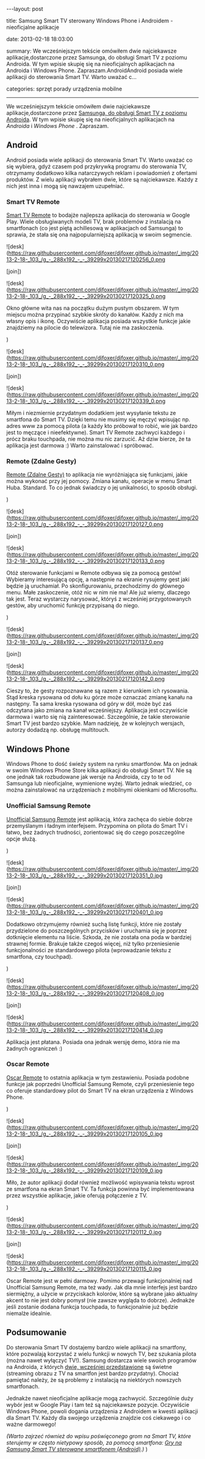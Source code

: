 ﻿---layout:     post
title:       Samsung Smart TV sterowany Windows Phone i Androidem - nieoficjalne aplikacje
date:       2013-02-18 18:03:00
summary:    We wcześniejszym tekście omówiłem dwie najciekawsze aplikacje,dostarczone przez Samsunga, do obsługi Smart TV z poziomu Androida. W tym wpisie skupię się na nieoficjalnych aplikacjach na Androida i Windows Phone. Zapraszam.AndroidAndroid posiada wiele aplikacji do sterowania Smart TV. Warto uważać c...
categories: sprzęt porady urządzenia mobilne
---



We wcześniejszym tekście omówiłem dwie najciekawsze aplikacje,dostarczone przez [Samsunga, do obsługi Smart TV z poziomu Androida](http://www.dobreprogramy.pl/djfoxer/Samsung-SmartTV-sterowany-Androidem-oficjalne-aplikacje,38716.html). W tym wpisie skupię się na nieoficjalnych aplikacjach na  *Androida*  i  *Windows Phone* . Zapraszam.



## Android



Android posiada wiele aplikacji do sterowania Smart TV. Warto uważać co się wybiera, gdyż czasem pod przykrywką programu do sterowania TV, otrzymamy dodatkowo kilka natarczywych reklam i powiadomień z ofertami produktów. Z wielu aplikacji wybrałem dwie, które są najciekawsze. Każdy z nich jest inna i mogą się nawzajem uzupełniać.



### Smart TV Remote


[Smart TV Remote](https://play.google.com/store/apps/details?id=com.adi.remote.phone) to bodajże najlepsza aplikacja do sterowania w Google Play. Wiele obsługiwanych modeli TV, brak problemów z instalacją na smartfonach (co jest piętą achillesową w aplikacjach od Samsunga) to sprawia, że stała się ona najpopularniejszą aplikacją w swoim segmencie. 



![desk](https://raw.githubusercontent.com/djfoxer/djfoxer.github.io/master/_img/2013-2-18-_103_/g_-_288x192_-_-_39299x20130217120256_0.png

[join])

![desk](https://raw.githubusercontent.com/djfoxer/djfoxer.github.io/master/_img/2013-2-18-_103_/g_-_288x192_-_-_39299x20130217120325_0.png



Okno główne wita nas na początku dużym pustym obszarem. W tym miejscu można przypinać szybkie skróty do kanałów. Każdy z nich ma własny opis i ikonę. Oczywiście aplikacja posiada wszystkie funkcje jakie znajdziemy na pilocie do telewizora. Tutaj nie ma zaskoczenia.

)

![desk](https://raw.githubusercontent.com/djfoxer/djfoxer.github.io/master/_img/2013-2-18-_103_/g_-_288x192_-_-_39299x20130217120310_0.png

[join])

![desk](https://raw.githubusercontent.com/djfoxer/djfoxer.github.io/master/_img/2013-2-18-_103_/g_-_288x192_-_-_39299x20130217120339_0.png



Miłym i niezmiernie przydatnym dodatkiem jest wysyłanie tekstu ze smartfona do Smart TV. Dzięki temu nie musimy się męczyć wpisując np. adres www za pomocą pilota (a każdy kto próbował to robić, wie jak bardzo jest to męczące i nieefektywne). Smart TV Remote zachwyci każdego i prócz braku touchpada, nie można mu nic zarzucić. Aż dziw bierze, że ta aplikacja jest darmowa :) Warto zainstalować i spróbować.



### Remote (Zdalne Gesty)



[Remote (Zdalne Gesty)](https://play.google.com/store/apps/details?id=com.andnexus.remote) to aplikacja nie wyróżniająca się funkcjami, jakie można wykonać przy jej pomocy. Zmiana kanału, operacje w menu Smart Huba. Standard. To co jednak świadczy o jej unikalności, to sposób obsługi. 

)

![desk](https://raw.githubusercontent.com/djfoxer/djfoxer.github.io/master/_img/2013-2-18-_103_/g_-_288x192_-_-_39299x20130217120127_0.png

[join])

![desk](https://raw.githubusercontent.com/djfoxer/djfoxer.github.io/master/_img/2013-2-18-_103_/g_-_288x192_-_-_39299x20130217120133_0.png



Otóż sterowanie funkcjami w Remote odbywa się za pomocą gestów! Wybieramy interesującą opcję, a następnie na ekranie rysujemy gest jaki będzie ją uruchamiał. Po skonfigurowaniu, przechodzimy do głównego menu. Małe zaskoczenie, otóż nic w nim nie ma! Ale już wiemy, dlaczego tak jest. Teraz wystarczy narysować, któryś z wcześniej  przygotowanych gestów, aby uruchomić funkcję przypisaną do niego.

)

![desk](https://raw.githubusercontent.com/djfoxer/djfoxer.github.io/master/_img/2013-2-18-_103_/g_-_288x192_-_-_39299x20130217120137_0.png

[join])

![desk](https://raw.githubusercontent.com/djfoxer/djfoxer.github.io/master/_img/2013-2-18-_103_/g_-_288x192_-_-_39299x20130217120142_0.png



Cieszy to, że gesty rozpoznawane są razem z kierunkiem ich rysowania. Stąd kreska rysowana od dołu ku górze może oznaczać zmianę kanału na następny. Ta sama kreska rysowana od góry w dół, może być zaś odczytana jako zmiana na kanał wcześniejszy. Aplikacja jest oczywiście darmowa i warto się nią zainteresować. Szczególnie, że takie sterowanie Smart TV jest bardzo szybkie. Mam nadzieję, że w kolejnych wersjach, autorzy dodadzą np. obsługę multitouch.



## Windows Phone



Windows Phone to dość świeży system na rynku smartfonów. Ma on jednak w swoim Windows Phone Store kilka aplikacji do obsługi Smart TV. Nie są one jednak tak rozbudowane jak wersje na Androida, czy to te od Samsunga lub nieoficjalne, wymienione wyżej. Warto jednak wiedzieć, co można zainstalować na urządzeniach z mobilnymi okienkami od Microsoftu.



### Unofficial Samsung Remote



[Unofficial Samsung Remote](http://www.windowsphone.com/pl-pl/store/app/unofficial-samsung-remote/eee32829-f405-40b4-93d1-568bbda1664d) jest aplikacją, która zachęca do siebie dobrze przemyślanym i ładnym interfejsem. Przypomina on pilota do Smart TV i łatwo, bez żadnych trudności, zorientować się do czego poszczególne opcje służą. 

)

![desk](https://raw.githubusercontent.com/djfoxer/djfoxer.github.io/master/_img/2013-2-18-_103_/g_-_288x192_-_-_39299x20130217120351_0.jpg

[join])

![desk](https://raw.githubusercontent.com/djfoxer/djfoxer.github.io/master/_img/2013-2-18-_103_/g_-_288x192_-_-_39299x20130217120401_0.jpg



Dodatkowo otrzymujemy również suchą listę funkcji, które nie zostały przydzielone do poszczególnych przycisków i uruchamia się je poprzez dotknięcie elementu na liście. Szkoda, że nie została ona poda w bardziej strawnej formie. Brakuje także czegoś więcej, niż tylko przeniesienie funkcjonalności ze standardowego pilota (wprowadzanie tekstu z smartfona, czy touchpad).

)

![desk](https://raw.githubusercontent.com/djfoxer/djfoxer.github.io/master/_img/2013-2-18-_103_/g_-_288x192_-_-_39299x20130217120408_0.jpg

[join])

![desk](https://raw.githubusercontent.com/djfoxer/djfoxer.github.io/master/_img/2013-2-18-_103_/g_-_288x192_-_-_39299x20130217120414_0.jpg



Aplikacja jest płatana. Posiada ona jednak wersję demo, która nie ma żadnych ograniczeń :)



### Oscar Remote



[Oscar Remote](http://www.windowsphone.com/pl-pl/store/app/oscar-remote/339d5f71-429f-48f2-b76c-eac268c0886f) to ostatnia aplikacja w tym zestawieniu. Posiada podobne funkcje jak poprzedni Unofficial Samsung Remote, czyli przeniesienie tego co oferuje standardowy pilot do Smart TV na ekran urządzenia z Windows Phone.

)

![desk](https://raw.githubusercontent.com/djfoxer/djfoxer.github.io/master/_img/2013-2-18-_103_/g_-_288x192_-_-_39299x20130217120105_0.jpg

[join])

![desk](https://raw.githubusercontent.com/djfoxer/djfoxer.github.io/master/_img/2013-2-18-_103_/g_-_288x192_-_-_39299x20130217120109_0.jpg



Miło, że autor aplikacji dodał również możliwość wpisywania tekstu wprost ze smartfona na ekran Smart TV. Ta funkcja powinna być implementowana przez wszystkie aplikacje, jakie oferują połączenie z TV.

)

![desk](https://raw.githubusercontent.com/djfoxer/djfoxer.github.io/master/_img/2013-2-18-_103_/g_-_288x192_-_-_39299x20130217120112_0.jpg

[join])

![desk](https://raw.githubusercontent.com/djfoxer/djfoxer.github.io/master/_img/2013-2-18-_103_/g_-_288x192_-_-_39299x20130217120115_0.jpg



Oscar Remote jest w pełni darmowy. Pomimo przewagi funkcjonalniej nad Unofficial Samsung Remote, ma też wady. Jak dla mnie interfejs jest bardzo siermiężny, a użycie w przyciskach kolorów, które są wybrane jako aktualny akcent to nie jest dobry pomysł (nie zawsze wygląda to dobrze). Jednakże jeśli zostanie dodana funkcja touchpada, to funkcjonalnie już będzie niemalże idealnie. 



## Podsumowanie

 
Do sterowania Smart TV dostajemy bardzo wiele aplikacji na smartfony, które pozwalają korzystać z wielu funkcji w nowych TV, bez szukania pilota (można nawet wyłączyć TV!). Samsung dostarcza wiele swoich programów na Androida, z których [dwie, wcześniej przedstawione](http://www.dobreprogramy.pl/djfoxer/Samsung-Smart-TV-sterowany-Androidem-oficjalne-aplikacje,38716.html) są świetne (streaming obrazu z TV na smartfon jest bardzo przydatny). Chociaż pamiętać należy, że są problemy z instalacją na niektórych nowszych smartfonach. 

Jednakże nawet nieoficjalne aplikacje mogą zachwycić. Szczególnie duży wybór jest w Google Play i tam też są najciekawsze pozycje. Oczywiście Windows Phone, powoli dogania urządzenia z Androidem w kwestii aplikacji dla Smart TV. Każdy dla swojego urządzenia znajdzie coś ciekawego i co ważne darmowego! 

 *(Warto zajrzeć również do wpisu poświęconego grom na Smart TV, które sterujemy w często nietypowy sposób, za pomocą smartfona: [Gry na Samsung Smart TV sterowane smartfonem (Android)](http://www.dobreprogramy.pl/djfoxer/Gry-na-Samsung-Smart-TV-sterowane-smartfonem-Android,39836.html).)* )